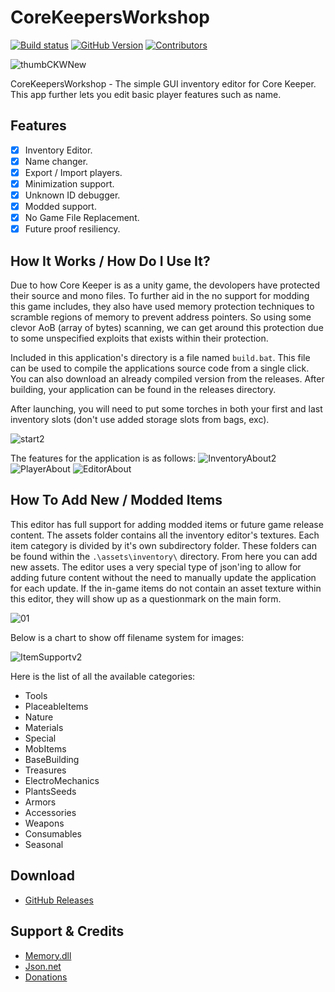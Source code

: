
# CoreKeepersWorkshop

[![Build status](https://ci.appveyor.com/api/projects/status/louecd5l7lvp4hvo?svg=true)](https://ci.appveyor.com/project/RussDev7/corekeepersworkshop) [![GitHub Version](https://img.shields.io/github/tag/RussDev7/CoreKeepersWorkshop?label=GitHub)](https://github.com/RussDev7/CoreKeepersWorkshop) [![Contributors](https://img.shields.io/github/contributors/RussDev7/CoreKeepersWorkshop)](https://github.com/RussDev7/CoreKeepersWorkshop)

![thumbCKWNew](https://user-images.githubusercontent.com/33048298/190870510-69e52e39-fd39-4fea-a705-fdb44dac93df.png)

CoreKeepersWorkshop - The simple GUI inventory editor for Core Keeper. This app further lets you edit basic player features such as name.

## Features
 - [x] Inventory Editor. 
 - [x] Name changer. 
 - [x] Export / Import players. 
 - [x] Minimization support. 
 - [x] Unknown ID debugger. 
 - [x] Modded support.
 - [x] No Game File Replacement. 
 - [x] Future proof resiliency.
 
## How It Works / How Do I Use It?
Due to how Core Keeper is as a unity game, the devolopers have protected their source and mono files. To further aid in the no support for modding this game includes, they also have used memory protection techniques to scramble regions of memory to prevent address pointers. So using some clevor AoB (array of bytes) scanning, we can get around this protection due to some unspecified exploits that exists within their protection.

Included in this application's directory is a file named `build.bat`. This file can be used to compile the applications source code from a single click. You can also download an already compiled version from the releases. After building, your application can be found in the releases directory.

After launching, you will need to put some torches in both your first and last inventory slots (don't use added storage slots from bags, exc).

![start2](https://user-images.githubusercontent.com/33048298/190875320-ac4f5496-2b0f-480c-b7f4-0f7179d2d423.png)

The features for the application is as follows:
![InventoryAbout2](https://user-images.githubusercontent.com/33048298/190886327-bb0308b3-233e-4a6e-8e35-614a70c36ae8.png)
![PlayerAbout](https://user-images.githubusercontent.com/33048298/190877329-170e2c23-2271-4de6-8d4a-e4fafa9f5b43.png)
![EditorAbout](https://user-images.githubusercontent.com/33048298/190877333-99fda451-1cfe-4962-941b-e8bb7d54a30d.PNG)


## How To Add New / Modded Items
This editor has full support for adding modded items or future game release content. The assets folder contains all the inventory editor's textures. Each item category is divided by it's own subdirectory folder. These folders can be found within the `.\assets\inventory\` directory. From here you can add new assets. The editor uses a very special type of json'ing to allow for adding future content without the need to manually update the application for each update. If the in-game items do not contain an asset texture within this editor, they will show up as a questionmark on the main form. 

![01](https://user-images.githubusercontent.com/33048298/190876339-6153add9-0558-4759-969f-a14f2dddbe7f.PNG)

Below is a chart to show off filename system for images:

![ItemSupportv2](https://user-images.githubusercontent.com/33048298/190885823-8f0b7a7a-0abd-4f45-b11a-76d67c52f466.png)

Here is the list of all the available categories:

 - Tools
 - PlaceableItems
 - Nature
 - Materials
 - Special
 - MobItems
 - BaseBuilding
 - Treasures
 - ElectroMechanics
 - PlantsSeeds
 - Armors
 - Accessories
 - Weapons
 - Consumables
 - Seasonal

## Download

- [GitHub Releases](https://github.com/RussDev7/CoreKeepersWorkshop/releases)

## Support & Credits

- [Memory.dll](https://github.com/erfg12/memory.dll)
- [Json.net](https://www.newtonsoft.com/json)
- [Donations](https://www.paypal.com/cgi-bin/webscr?cmd=_donations&business=imthedude030@gmail.com&lc=US&item_name=Donation&currency_code=USD&bn=PP%2dDonationsBF)
